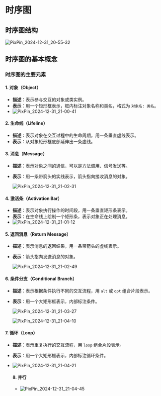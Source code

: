 # 时序图



## 时序图结构

![PixPin_2024-12-31_20-55-32](./assets/PixPin_2024-12-31_20-55-32.jpg)

## 时序图的基本概念





### **时序图的主要元素**

#### **1. 对象（Object）**
- **描述**：表示参与交互的对象或类实例。
- **表示**：用一个矩形框表示，框内标注对象名称和类名，格式为 `对象名: 类名`。
- ![PixPin_2024-12-31_21-00-41](./assets/PixPin_2024-12-31_21-00-41.jpg)

#### **2. 生命线（Lifeline）**
- **描述**：表示对象在交互过程中的生命周期，用一条垂直虚线表示。
- **表示**：从对象矩形框底部延伸出一条虚线。

#### **3. 消息（Message）**
- **描述**：表示对象之间的通信，可以是方法调用、信号发送等。

- **表示**：用一条带箭头的实线表示，箭头指向接收消息的对象。

    ![PixPin_2024-12-31_21-02-31](./assets/PixPin_2024-12-31_21-02-31.jpg)

#### **4. 激活条（Activation Bar）**
- **描述**：表示对象执行操作的时间段，用一条垂直矩形条表示。
- **表示**：在生命线上绘制一个矩形条，表示对象正在处理消息。
- ![PixPin_2024-12-31_21-01-12](./assets/PixPin_2024-12-31_21-01-12.jpg)

#### **5. 返回消息（Return Message）**
- **描述**：表示消息的返回结果，用一条带箭头的虚线表示。

- **表示**：箭头指向发送消息的对象。

    ![PixPin_2024-12-31_21-02-49](./assets/PixPin_2024-12-31_21-02-49.jpg)

#### **6. 条件分支（Conditional Branch）**
- **描述**：表示根据条件执行不同的交互流程，用 `alt` 或 `opt` 组合片段表示。

- **表示**：用一个大矩形框表示，内部标注条件。

    ![PixPin_2024-12-31_21-03-27](./assets/PixPin_2024-12-31_21-03-27.jpg)

    ![PixPin_2024-12-31_21-04-10](./assets/PixPin_2024-12-31_21-04-10.jpg)

#### **7. 循环（Loop）**
- **描述**：表示重复执行的交互流程，用 `loop` 组合片段表示。

- **表示**：用一个大矩形框表示，内部标注循环条件。

- ![PixPin_2024-12-31_21-04-21](./assets/PixPin_2024-12-31_21-04-21.jpg)

    

    #### 8. 并行

    - ![PixPin_2024-12-31_21-04-45](./assets/PixPin_2024-12-31_21-04-45.jpg)

